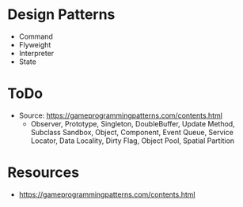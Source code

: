 # Design Patterns
- Command
- Flyweight
- Interpreter 
- State

# ToDo
- Source: https://gameprogrammingpatterns.com/contents.html
    - Observer, Prototype, Singleton, DoubleBuffer, Update Method, Subclass Sandbox, Object, Component, Event Queue, Service Locator, Data Locality, Dirty Flag, Object Pool, Spatial Partition

# Resources
- https://gameprogrammingpatterns.com/contents.html

